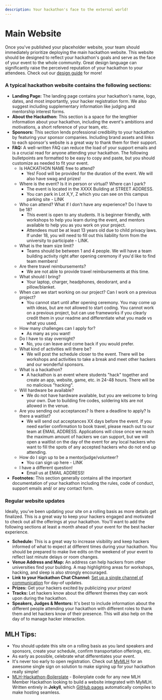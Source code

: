 ```yaml
---
description: Your hackathon's face to the external world!
---
```


# Main Website

Once you've published your placeholder website, your team should immediately prioritize deploying the main hackathon website. This website should be designed to reflect your hackathon's goals and serve as the face of your event to the whole community. Great design language can significantly raise the perceived reputation of your hackathon to your attendees. Check out our [design guide](https://guide.mlh.io/general-information/hackathon-website/making-an-accessible-design) for more!

### A typical hackathon website contains the following sections:

* **Landing Page:** The landing page contains your hackathon's name, logo, dates, and most importantly, your hacker registration form. We also suggest including supplementary information like judging and mentorship interest forms.
* **About the Hackathon:** This section is a space for the lengthier information about your hackathon, including the event's ambitions and motivations, a short reference of your team, etc.
* **Sponsors:** This section lends professional credibility to your hackathon by featuring your sponsor companies. Including brand assets and links to each sponsor's website is a great way to thank them for their support.
* **FAQ:** A well-written FAQ can reduce the load of your support emails and is a crucial read for anyone attending your hackathon. The following bulletpoints are formatted to be easy to copy and paste, but you should customize as needed to fit your event.&#x20;
  * Is  HACKATHON NAME free to attend?
    * Yes! Food will be provided for the duration of the event. We will also have swag and prizes!
  * Where is the event? Is it in person or virtual? Where can I park?
    * The event is located in the XXXX Building at STREET ADDRESS.
    * You can park in Lot X,Y, Z which you can see on this campus parking site - LINK
  * Who can attend? What if I don't have any experience? Do I have to be 18?
    * This event is open to any students. It is beginner friendly, with workshops to help you learn during the event, and mentors available to help you as you work on your project.&#x20;
    * Attendees must be at least 13 years old due to child privacy laws. If under 18, you will need to fill out this liability form from the university to participate - LINK.
  * What is the team size limit?
    * Teams should be between 1 and 4 people. We will have a team building activity right after opening ceremony if you'd like to find team members!
  * Are there travel reimbursements?
    * We are not able to provide travel reimbursements at this time.
  * What should I bring?
    * Your laptop, charger, headphones, deodorant, and a pillow/blanket.
  * When can we start working on our project? Can I work on a previous project?
    * You cannot start until after opening ceremony. You may come up with ideas, but are not allowed to start coding. You cannot work on a previous project, but can use frameworks if you clearly credit them in your readme and differentiate what you made vs what you used.&#x20;
  * How many challenges can I apply for?
    * As many as you want!
  * Do I have to stay overnight?
    * No, you can leave and come back if you would prefer.&#x20;
  * What kind of activities will there be?
    * We will post the schedule closer to the event. There will be workshops and activities to take a break and meet other hackers and our wonderful sponsors.&#x20;
  * What is a hackathon?
    * A hackathon is an event where students "hack" together and create an app, website, game, etc. in 24-48 hours. There will be no malicious "hacking".&#x20;
  * Will hardware be available?
    * We do not have hardware available, but you are welcome to bring your own. Due to building fire codes, soldering kits are not allowed in the venue.
  * Are you sending out acceptances? Is there a deadline to apply? Is there a waitlist?
    * We will send out acceptances XX days before the event. If you need earlier confirmation to book travel, please reach out to our team at EMAIL ADDRESS. Applications will close once we reach the maximum amount of hackers we can support, but we will open a waitlist on the day of the event for any local hackers who want to fill the spots of any accepted hackers who do not end up attending.
  * How do I sign up to be a mentor/judge/volunteer?
    * You can sign up here - LINK
  * I have a different question!
    * Email us at EMAIL ADDRESS!
* **Footnotes:** This section generally contains all the important documentation of your hackathon including the rules, code of conduct, support emails and/ or any contact form.&#x20;

### Regular website updates

Ideally, you’ve been updating your site on a rolling basis as more details get finalized. This is a great way to keep your hackers engaged and motivated to check out all the offerings at your hackathon. You'll want to add the following sections at least a month ahead of your event for the best hacker experience.

* **Schedule:** This is a great way to increase visibility and keep hackers informed of what to expect at different times during your hackathon. You should be prepared to make live edits on the weekend of your event to reflect last minute delays or room changes.
* **Venue Address and Map:** An address can help hackers from other universities find your building. A map highlighting areas for workshops, hacking, and sleep is also strongly encouraged.
* **Link to your Hackathon Chat Channel:** [Set up a single channel of communication](https://guide.mlh.io/general-information/event-logistics/hackathon-communication-platform) for day-of updates.&#x20;
* **Prizes:** Get your hackers excited by publicizing your prizes!
* **Tracks:** Let hackers know about the different themes they can work upon during the hackathon.
* **Speakers, Judges & Mentors:** It's best to include information about the different people attending your hackathon with different roles to thank them and let hackers know of their presence. This will also help on the day of to manage hacker interaction.

## **MLH Tips:**

* You should update this site on a rolling basis as you land speakers and sponsors, create your schedule, confirm transportation offerings, etc.
* As early as possible, celebrate what differentiates your event.
* It's never too early to open registration. Check out [MyMLH](http://my.mlh.io) for an awesome single sign on solution to make signing up for your hackathon really simple!
* [MLH-Hackathon-Boilerplate](https://github.com/MLH/mlh-hackathon-boilerplate) - Boilerplate code for any new MLH Member Hackathon looking to build a website integrated with MyMLH. Written entirely in **Jekyll**, which [GitHub pages](https://pages.github.com/) automatically compiles to make hosting seamless.

